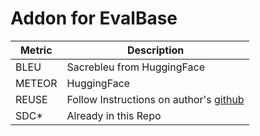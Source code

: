 # Addon for EvalBase

| Metric      | Description                            |
| ----------- | -------------------------------------- |
| BLEU        | Sacrebleu from HuggingFace             |
| METEOR      | HuggingFace                            |
| REUSE       | Follow Instructions on author's [github](https://github.com/AnanyaCoder/WMT22Submission_REUSE)       
| SDC*        | Already in this Repo                   |
